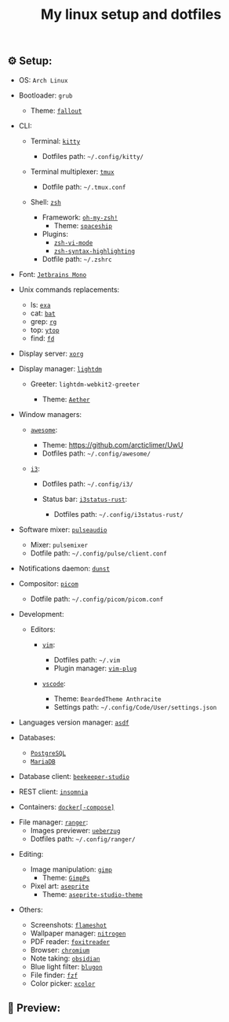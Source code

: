 <h1 align="center">My linux setup and dotfiles</h1>

<br />

<h2>⚙️ Setup:</h2>

- OS: `Arch Linux`

- Bootloader: `grub`

  - Theme: [`fallout`](https://github.com/shvchk/fallout-grub-theme)

- CLI:

  - Terminal: [`kitty`](https://wiki.archlinux.org/index.php/Kitty#Installation)

    - Dotfiles path: `~/.config/kitty/`

  - Terminal multiplexer: [`tmux`](https://wiki.archlinux.org/index.php/Tmux#Installation)

    - Dotfile path: `~/.tmux.conf`

  - Shell: [`zsh`](https://wiki.archlinux.org/index.php/zsh#Installation)
    - Framework: [`oh-my-zsh!`](https://github.com/ohmyzsh/ohmyzsh#basic-installation)
      - Theme: [`spaceship`](https://github.com/denysdovhan/spaceship-prompt)
    - Plugins:
      - [`zsh-vi-mode`](https://github.com/jeffreytse/zsh-vi-mode#arch-linux-aur)
      - [`zsh-syntax-highlighting`](https://github.com/zsh-users/zsh-syntax-highlighting/blob/master/INSTALL.md#oh-my-zsh)
    - Dotfile path: `~/.zshrc`

- Font: [`Jetbrains Mono`](https://archlinux.org/packages/community/any/ttf-jetbrains-mono)

- Unix commands replacements:

  - ls: [`exa`](https://github.com/ogham/exa#arch-linux)
  - cat: [`bat`](https://github.com/sharkdp/bat#on-arch-linux)
  - grep: [`rg`](https://github.com/BurntSushi/ripgrep#installation)
  - top: [`ytop`](https://github.com/cjbassi/ytop#installation)
  - find: [`fd`](https://github.com/sharkdp/fd#on-arch-linux)

- Display server: [`xorg`](https://wiki.archlinux.org/index.php/xorg#Installation)

- Display manager: [`lightdm`](https://wiki.archlinux.org/index.php/LightDM#Installation)

  - Greeter: `lightdm-webkit2-greeter`

    - Theme: [`Aether`](https://github.com/NoiSek/Aether#installation)

- Window managers:

  - [`awesome`](https://wiki.archlinux.org/index.php/awesome#Installation):

    - Theme: https://github.com/arcticlimer/UwU
    - Dotfiles path: `~/.config/awesome/`

  - [`i3`](https://wiki.archlinux.org/index.php/i3):

    - Dotfiles path: `~/.config/i3/`

    - Status bar: [`i3status-rust`](https://github.com/greshake/i3status-rust):

      - Dotfiles path: `~/.config/i3status-rust/`

- Software mixer: [`pulseaudio`](https://wiki.archlinux.org/index.php/PulseAudio#Installation)

  - Mixer: `pulsemixer`
  - Dotfile path: `~/.config/pulse/client.conf`

- Notifications daemon: [`dunst`](https://wiki.archlinux.org/index.php/Dunst#Installation)

- Compositor: [`picom`](https://wiki.archlinux.org/index.php/Picom#Installation)

  - Dotfile path: `~/.config/picom/picom.conf`

- Development:

  - Editors:

    - [`vim`](https://wiki.archlinux.org/index.php/vim#Installation):

      - Dotfiles path: `~/.vim`
      - Plugin manager: [`vim-plug`](https://github.com/junegunn/vim-plug#installation)

    - [`vscode`](https://aur.archlinux.org/packages/visual-studio-code-bin/):

      - Theme: `BeardedTheme Anthracite`
      - Settings path: `~/.config/Code/User/settings.json`

* Languages version manager: [`asdf`](https://asdf-vm.com/#/core-manage-asdf?id=asdf)

* Databases:

  - [`PostgreSQL`](https://wiki.archlinux.org/index.php/PostgreSQL)
  - [`MariaDB`](https://wiki.archlinux.org/index.php/MariaDB)

* Database client: [`beekeeper-studio`](https://aur.archlinux.org/packages/beekeeper-studio-bin/)
* REST client: [`insomnia`](https://aur.archlinux.org/packages/insomnia/)
* Containers: [`docker[-compose]`](https://wiki.archlinux.org/index.php/Docker)

- File manager: [`ranger`](https://wiki.archlinux.org/index.php/ranger):
  - Images previewer: [`ueberzug`](https://archlinux.org/packages/community/x86_64/ueberzug/)
  - Dotfiles path: `~/.config/ranger/`

* Editing:

  - Image manipulation: [`gimp`](https://wiki.archlinux.org/index.php/GIMP#Installation)
    - Theme: [`GimpPs`](https://github.com/doctormo/GimpPs#basic-installation)
  - Pixel art: [`aseprite`](https://aur.archlinux.org/packages/aseprite/)
    - Theme: [`aseprite-studio-theme`](https://github.com/Lyutria/aseprite-studio-theme#usage)

* Others:

  - Screenshots: [`flameshot`](https://wiki.archlinux.org/index.php/Flameshot)
  - Wallpaper manager: [`nitrogen`](https://wiki.archlinux.org/index.php/nitrogen)
  - PDF reader: [`foxitreader`](https://aur.archlinux.org/packages/foxitreader/)
  - Browser: [`chromium`](https://wiki.archlinux.org/index.php/chromium)
  - Note taking: [`obsidian`](https://aur.archlinux.org/packages/obsidian-insider/)
  - Blue light filter: [`blugon`](https://aur.archlinux.org/packages/blugon)
  - File finder: [`fzf`](https://wiki.archlinux.org/index.php/fzf#Installation)
  - Color picker: [`xcolor`](https://github.com/Soft/xcolor#arch-linux)

<h2>👀 Preview:</h2>
